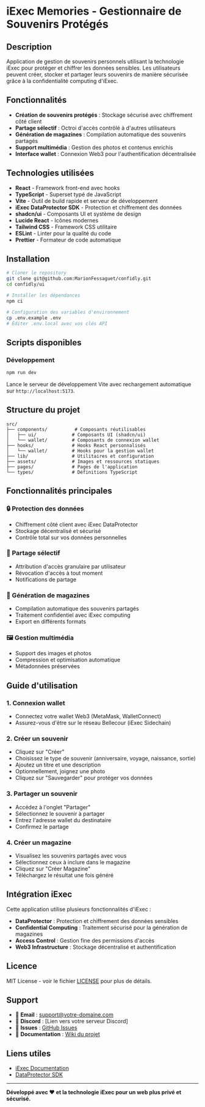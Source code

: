 # iExec Memories - Gestionnaire de Souvenirs Protégés

## Description

Application de gestion de souvenirs personnels utilisant la technologie iExec pour protéger et chiffrer les données sensibles. Les utilisateurs peuvent créer, stocker et partager leurs souvenirs de manière sécurisée grâce à la confidentialité computing d'iExec.

## Fonctionnalités

- **Création de souvenirs protégés** : Stockage sécurisé avec chiffrement côté client
- **Partage sélectif** : Octroi d'accès contrôlé à d'autres utilisateurs
- **Génération de magazines** : Compilation automatique des souvenirs partagés
- **Support multimédia** : Gestion des photos et contenus enrichis
- **Interface wallet** : Connexion Web3 pour l'authentification décentralisée

## Technologies utilisées

- **React** - Framework front-end avec hooks
- **TypeScript** - Superset typé de JavaScript
- **Vite** - Outil de build rapide et serveur de développement
- **iExec DataProtector SDK** - Protection et chiffrement des données
- **shadcn/ui** - Composants UI et système de design
- **Lucide React** - Icônes modernes
- **Tailwind CSS** - Framework CSS utilitaire
- **ESLint** - Linter pour la qualité du code
- **Prettier** - Formateur de code automatique

## Installation

```bash
# Cloner le repository
git clone git@github.com:MarionFessaguet/confidly.git
cd confidly/ui

# Installer les dépendances
npm ci

# Configuration des variables d'environnement
cp .env.example .env
# Éditer .env.local avec vos clés API
```

## Scripts disponibles

### Développement

```bash
npm run dev
```

Lance le serveur de développement Vite avec rechargement automatique sur `http://localhost:5173`.

## Structure du projet

```
src/
├── components/          # Composants réutilisables
│   ├── ui/             # Composants UI (shadcn/ui)
│   └── wallet/         # Composants de connexion wallet
├── hooks/              # Hooks React personnalisés
│   └── wallet/         # Hooks pour la gestion wallet
├── lib/                # Utilitaires et configuration
├── assets/             # Images et ressources statiques
├── pages/              # Pages de l'application
└── types/              # Définitions TypeScript
```

## Fonctionnalités principales

### 🔒 Protection des données

- Chiffrement côté client avec iExec DataProtector
- Stockage décentralisé et sécurisé
- Contrôle total sur vos données personnelles

### 🤝 Partage sélectif

- Attribution d'accès granulaire par utilisateur
- Révocation d'accès à tout moment
- Notifications de partage

### 📖 Génération de magazines

- Compilation automatique des souvenirs partagés
- Traitement confidentiel avec iExec computing
- Export en différents formats

### 🖼️ Gestion multimédia

- Support des images et photos
- Compression et optimisation automatique
- Métadonnées préservées

## Guide d'utilisation

### 1. Connexion wallet

- Connectez votre wallet Web3 (MetaMask, WalletConnect)
- Assurez-vous d'être sur le réseau Bellecour (iExec Sidechain)

### 2. Créer un souvenir

- Cliquez sur "Créer"
- Choisissez le type de souvenir (anniversaire, voyage, naissance, sortie)
- Ajoutez un titre et une description
- Optionnellement, joignez une photo
- Cliquez sur "Sauvegarder" pour protéger vos données

### 3. Partager un souvenir

- Accédez à l'onglet "Partager"
- Sélectionnez le souvenir à partager
- Entrez l'adresse wallet du destinataire
- Confirmez le partage

### 4. Créer un magazine

- Visualisez les souvenirs partagés avec vous
- Sélectionnez ceux à inclure dans le magazine
- Cliquez sur "Créer Magazine"
- Téléchargez le résultat une fois généré

## Intégration iExec

Cette application utilise plusieurs fonctionnalités d'iExec :

- **DataProtector** : Protection et chiffrement des données sensibles
- **Confidential Computing** : Traitement sécurisé pour la génération de magazines
- **Access Control** : Gestion fine des permissions d'accès
- **Web3 Infrastructure** : Stockage décentralisé et authentification

## Licence

MIT License - voir le fichier [LICENSE](LICENSE) pour plus de détails.

## Support

- 📧 **Email** : support@votre-domaine.com
- 💬 **Discord** : [Lien vers votre serveur Discord]
- 🐛 **Issues** : [GitHub Issues](https://github.com/votre-username/iexec-memories/issues)
- 📖 **Documentation** : [Wiki du projet](https://github.com/votre-username/iexec-memories/wiki)

## Liens utiles

- [iExec Documentation](https://docs.iex.ec/)
- [DataProtector SDK](https://protecteddata.docs.iex.ec/)

---

**Développé avec ❤️ et la technologie iExec pour un web plus privé et sécurisé.**
